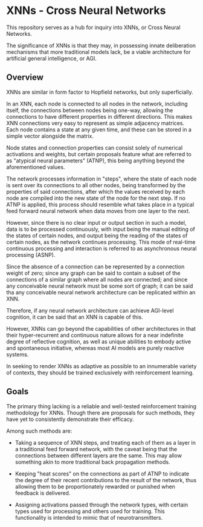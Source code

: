 # XNNs - Cross Neural Networks

This repository serves as a hub for inquiry into XNNs, or Cross Neural Networks.

The significance of XNNs is that they may, in possessing innate deliberation mechanisms that more
traditional models lack, be a viable architecture for artificial general intelligence, or AGI.

## Overview

XNNs are similar in form factor to Hopfield networks, but only superficially.

In an XNN, each node is connected to all nodes in the network, including itself, the connections
between nodes being one-way, allowing the connections to have different properties in different
directions. This makes XNN connections very easy to represent as simple adjacency matrices. Each
node contains a state at any given time, and these can be stored in a simple vector alongside the
matrix.

Node states and connection properties can consist solely of numerical activations and weights, but
certain proposals feature what are referred to as "atypical neural parameters" (ATNP), this being
anything beyond the aforementioned values.

The network processes information in "steps", where the state of each node is sent over its
connections to all other nodes, being transformed by the properties of said connections, after
which the values received by each node are compiled into the new state of the node for the next
step. If no ATNP is applied, this process should resemble what takes place in a typical feed
forward neural network when data moves from one layer to the next.

However, since there is no clear input or output section in such a model, data is to be processed
continuously, with input being the manual editing of the states of certain nodes, and output being
the reading of the states of certain nodes, as the network continues processing. This mode of
real-time continuous processing and interaction is referred to as asynchronous neural processing
(ASNP).

Since the absence of a connection can be represented by a connection weight of zero; since any
graph can be said to contain a subset of the connections of a similar graph where all nodes are
connected; and since any conceivable neural network must be some sort of graph; it can be said tha
any conceivable neural network architecture can be replicated within an XNN.

Therefore, if any neural network architecture can achieve AGI-level cognition, it can be said that
an XNN is capable of this.

However, XNNs can go beyond the capabilities of other architectures in that their hyper-recurrent
and continuous nature allows for a near indefinite degree of reflective cognition, as well as
unique abilities to embody active and spontaneous initiative, whereas most AI models are purely
reactive systems.

In seeking to render XNNs as adaptive as possible to an innumerable variety of contexts, they
should be trained exclusively with reinforcement learning.

## Goals

The primary thing lacking is a reliable and well-tested reinforcement training methodology for
XNNs. Though there are proposals for such methods, they have yet to consistently demonstrate their
efficacy.

Among such methods are:

- Taking a sequence of XNN steps, and treating each of them as a layer in a traditional feed
forward network, with the caveat being that the connections between different layers are the same.
This may allow something akin to more traditional back propagation methods.

- Keeping "heat scores" on the connections as part of ATNP to indicate the degree of their recent
contributions to the result of the network, thus allowing them to be proportionately rewarded or
punished when feedback is delivered.

- Assigning activations passed through the network types, with certain types used for processing
and others used for training. This functionality is intended to mimic that of neurotransmitters.